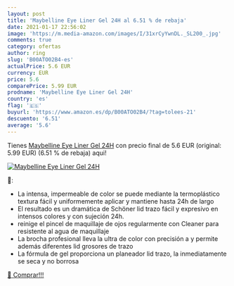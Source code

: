 ```yaml
---
layout: post
title: 'Maybelline Eye Liner Gel 24H al 6.51 % de rebaja'
date: 2021-01-17 22:56:02
image: 'https://m.media-amazon.com/images/I/31xrCyYwnDL._SL200_.jpg'
comments: true
category: ofertas
author: ring
slug: 'B00ATO02B4-es'
actualPrice: 5.6 EUR
currency: EUR
price: 5.6
comparePrice: 5.99 EUR
prodname: 'Maybelline Eye Liner Gel 24H'
country: 'es'
flag: '🇪🇸'
buyurl: 'https://www.amazon.es/dp/B00ATO02B4/?tag=tolees-21'
descuento: '6.51'
average: '5.6'
---
```


Tienes [Maybelline Eye Liner Gel 24H](https://www.amazon.es/dp/B00ATO02B4/?tag=tolees-21) con precio final de  5.6 EUR (original: 5.99 EUR) (6.51 %  de rebaja) aqui!

[![Maybelline Eye Liner Gel 24H](https://m.media-amazon.com/images/I/31xrCyYwnDL._SL200_.jpg)](https://www.amazon.es/dp/B00ATO02B4/?tag=tolees-21)

🔎:

- La intensa, impermeable de color se puede mediante la termoplástico textura fácil y uniformemente aplicar y mantiene hasta 24h de largo
- El resultado es un dramática de Schöner lid trazo fácil y expresivo en intensos colores y con sujeción 24h.
- reinige el pincel de maquillaje de ojos regularmente con Cleaner para resistente al agua de maquillaje
- La brocha profesional lleva la ultra de color con precisión a y permite además diferentes lid grosores de trazo
- La fórmula de gel proporciona un planeador lid trazo, la inmediatamente se seca y no borrosa

[🛒 Comprar!!!](https://www.amazon.es/dp/B00ATO02B4/?tag=tolees-21)
